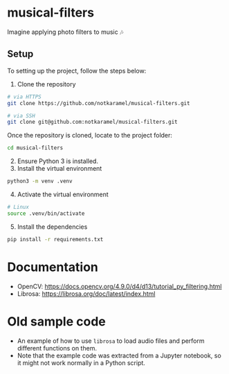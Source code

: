 # musical-filters
Imagine applying photo filters to music :notes:

## Setup
To setting up the project, follow the steps below:
1. Clone the repository
```sh
# via HTTPS
git clone https://github.com/notkaramel/musical-filters.git

# via SSH
git clone git@github.com:notkaramel/musical-filters.git
```
Once the repository is cloned, locate to the project folder:
```sh
cd musical-filters
```

2. Ensure Python 3 is installed. 
3. Install the virtual environment
```sh
python3 -m venv .venv
```

4. Activate the virtual environment
```sh
# Linux
source .venv/bin/activate
```

5. Install the dependencies
```sh
pip install -r requirements.txt
```

# Documentation
- OpenCV: https://docs.opencv.org/4.9.0/d4/d13/tutorial_py_filtering.html 
- Librosa: https://librosa.org/doc/latest/index.html

# Old sample code
- An example of how to use `librosa` to load audio files and perform different functions on them.
- Note that the example code was extracted from a Jupyter notebook, so it might not work normally in a Python script.
